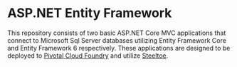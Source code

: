 # ASP.NET Entity Framework

This repository consists of two basic ASP.NET Core MVC applications that connect to Microsoft Sql Server databases utilizing Entity Framework Core and Entity Framework 6 respectively.  These applications are designed to be deployed to [Pivotal Cloud Foundry](https://docs.pivotal.io/pivotalcf/2-6/concepts/overview.html) and utilize [Steeltoe](http://steeltoe.io).
